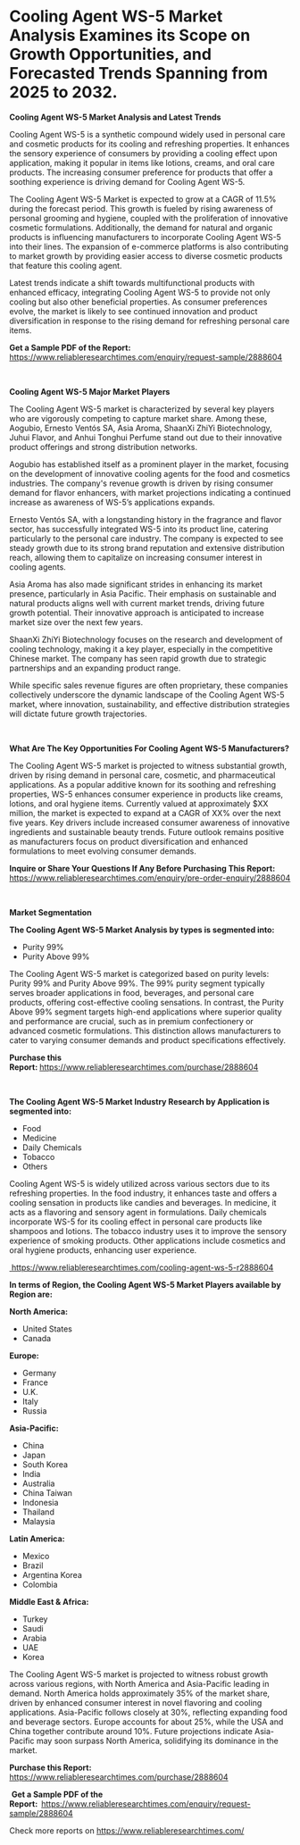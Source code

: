 <p><h1>Cooling Agent WS-5 Market Analysis Examines its Scope on Growth Opportunities, and Forecasted Trends Spanning from 2025 to 2032.</h1></p><p><strong>Cooling Agent WS-5 Market Analysis and Latest Trends</strong></p>
<p><p>Cooling Agent WS-5 is a synthetic compound widely used in personal care and cosmetic products for its cooling and refreshing properties. It enhances the sensory experience of consumers by providing a cooling effect upon application, making it popular in items like lotions, creams, and oral care products. The increasing consumer preference for products that offer a soothing experience is driving demand for Cooling Agent WS-5.</p><p>The Cooling Agent WS-5 Market is expected to grow at a CAGR of 11.5% during the forecast period. This growth is fueled by rising awareness of personal grooming and hygiene, coupled with the proliferation of innovative cosmetic formulations. Additionally, the demand for natural and organic products is influencing manufacturers to incorporate Cooling Agent WS-5 into their lines. The expansion of e-commerce platforms is also contributing to market growth by providing easier access to diverse cosmetic products that feature this cooling agent.</p><p>Latest trends indicate a shift towards multifunctional products with enhanced efficacy, integrating Cooling Agent WS-5 to provide not only cooling but also other beneficial properties. As consumer preferences evolve, the market is likely to see continued innovation and product diversification in response to the rising demand for refreshing personal care items.</p></p>
<p><strong>Get a Sample PDF of the Report:&nbsp;</strong> <a href="https://www.reliableresearchtimes.com/enquiry/request-sample/2888604?utm_campaign=2583&utm_medium=2&utm_source=Github&utm_content=ia&utm_term=14032025&utm_id=cooling-agent-ws-5">https://www.reliableresearchtimes.com/enquiry/request-sample/2888604</a></p>
<p>&nbsp;</p>
<p><strong>Cooling Agent WS-5 Major Market Players</strong></p>
<p><p>The Cooling Agent WS-5 market is characterized by several key players who are vigorously competing to capture market share. Among these, Aogubio, Ernesto Ventós SA, Asia Aroma, ShaanXi ZhiYi Biotechnology, Juhui Flavor, and Anhui Tonghui Perfume stand out due to their innovative product offerings and strong distribution networks.</p><p>Aogubio has established itself as a prominent player in the market, focusing on the development of innovative cooling agents for the food and cosmetics industries. The company's revenue growth is driven by rising consumer demand for flavor enhancers, with market projections indicating a continued increase as awareness of WS-5’s applications expands.</p><p>Ernesto Ventós SA, with a longstanding history in the fragrance and flavor sector, has successfully integrated WS-5 into its product line, catering particularly to the personal care industry. The company is expected to see steady growth due to its strong brand reputation and extensive distribution reach, allowing them to capitalize on increasing consumer interest in cooling agents.</p><p>Asia Aroma has also made significant strides in enhancing its market presence, particularly in Asia Pacific. Their emphasis on sustainable and natural products aligns well with current market trends, driving future growth potential. Their innovative approach is anticipated to increase market size over the next few years.</p><p>ShaanXi ZhiYi Biotechnology focuses on the research and development of cooling technology, making it a key player, especially in the competitive Chinese market. The company has seen rapid growth due to strategic partnerships and an expanding product range.</p><p>While specific sales revenue figures are often proprietary, these companies collectively underscore the dynamic landscape of the Cooling Agent WS-5 market, where innovation, sustainability, and effective distribution strategies will dictate future growth trajectories.</p></p>
<p>&nbsp;</p>
<p><strong>What Are The Key Opportunities For Cooling Agent WS-5 Manufacturers?</strong></p>
<p><p>The Cooling Agent WS-5 market is projected to witness substantial growth, driven by rising demand in personal care, cosmetic, and pharmaceutical applications. As a popular additive known for its soothing and refreshing properties, WS-5 enhances consumer experience in products like creams, lotions, and oral hygiene items. Currently valued at approximately $XX million, the market is expected to expand at a CAGR of XX% over the next five years. Key drivers include increased consumer awareness of innovative ingredients and sustainable beauty trends. Future outlook remains positive as manufacturers focus on product diversification and enhanced formulations to meet evolving consumer demands.</p></p>
<p><strong>Inquire or Share Your Questions If Any Before Purchasing This Report:</strong> <a href="https://www.reliableresearchtimes.com/enquiry/pre-order-enquiry/2888604?utm_campaign=2583&utm_medium=2&utm_source=Github&utm_content=ia&utm_term=14032025&utm_id=cooling-agent-ws-5">https://www.reliableresearchtimes.com/enquiry/pre-order-enquiry/2888604</a></p>
<p>&nbsp;</p>
<p><strong>Market Segmentation</strong></p>
<p><strong>The Cooling Agent WS-5 Market Analysis by types is segmented into:</strong></p>
<p><ul><li>Purity 99%</li><li>Purity Above 99%</li></ul></p>
<p><p>The Cooling Agent WS-5 market is categorized based on purity levels: Purity 99% and Purity Above 99%. The 99% purity segment typically serves broader applications in food, beverages, and personal care products, offering cost-effective cooling sensations. In contrast, the Purity Above 99% segment targets high-end applications where superior quality and performance are crucial, such as in premium confectionery or advanced cosmetic formulations. This distinction allows manufacturers to cater to varying consumer demands and product specifications effectively.</p></p>
<p><strong>Purchase this Report:&nbsp;</strong><a href="https://www.reliableresearchtimes.com/purchase/2888604?utm_campaign=2583&utm_medium=2&utm_source=Github&utm_content=ia&utm_term=14032025&utm_id=cooling-agent-ws-5">https://www.reliableresearchtimes.com/purchase/2888604</a></p>
<p>&nbsp;</p>
<p><strong>The Cooling Agent WS-5 Market Industry Research by Application is segmented into:</strong></p>
<p><ul><li>Food</li><li>Medicine</li><li>Daily Chemicals</li><li>Tobacco</li><li>Others</li></ul></p>
<p><p>Cooling Agent WS-5 is widely utilized across various sectors due to its refreshing properties. In the food industry, it enhances taste and offers a cooling sensation in products like candies and beverages. In medicine, it acts as a flavoring and sensory agent in formulations. Daily chemicals incorporate WS-5 for its cooling effect in personal care products like shampoos and lotions. The tobacco industry uses it to improve the sensory experience of smoking products. Other applications include cosmetics and oral hygiene products, enhancing user experience.</p></p>
<p><a href="https://www.reliableresearchtimes.com/cooling-agent-ws-5-r2888604?utm_campaign=2583&utm_medium=2&utm_source=Github&utm_content=ia&utm_term=14032025&utm_id=cooling-agent-ws-5">&nbsp;https://www.reliableresearchtimes.com/cooling-agent-ws-5-r2888604</a></p>
<p><strong>In terms of Region, the Cooling Agent WS-5 Market Players available by Region are:</strong></p>
<p>
    <p> <strong> North America: </strong>
        <ul>
            <li>United States</li>
            <li>Canada</li>
        </ul>
        </p> 
    <p> <strong> Europe: </strong>
        <ul>
            <li>Germany</li>
            <li>France</li>
            <li>U.K.</li>
            <li>Italy</li>
            <li>Russia</li>
        </ul>
        </p> 
    <p> <strong> Asia-Pacific: </strong>
        <ul>
            <li>China</li>
            <li>Japan</li>
            <li>South Korea</li>
            <li>India</li>
            <li>Australia</li>
            <li>China Taiwan</li>
            <li>Indonesia</li>
            <li>Thailand</li>
            <li>Malaysia</li>
        </ul>
        </p> 
    <p> <strong> Latin America: </strong>
        <ul>
            <li>Mexico</li>
            <li>Brazil</li>
            <li>Argentina Korea</li>
            <li>Colombia</li>
        </ul>
        </p> 
    <p> <strong> Middle East & Africa: </strong>
        <ul>
            <li>Turkey</li>
            <li>Saudi</li>
            <li>Arabia</li>
            <li>UAE</li>
            <li>Korea</li>
        </ul>
    </p>
    </p>
<p><p>The Cooling Agent WS-5 market is projected to witness robust growth across various regions, with North America and Asia-Pacific leading in demand. North America holds approximately 35% of the market share, driven by enhanced consumer interest in novel flavoring and cooling applications. Asia-Pacific follows closely at 30%, reflecting expanding food and beverage sectors. Europe accounts for about 25%, while the USA and China together contribute around 10%. Future projections indicate Asia-Pacific may soon surpass North America, solidifying its dominance in the market.</p></p>
<p><strong>Purchase this Report: </strong><a href="https://www.reliableresearchtimes.com/purchase/2888604?utm_campaign=2583&utm_medium=2&utm_source=Github&utm_content=ia&utm_term=14032025&utm_id=cooling-agent-ws-5">https://www.reliableresearchtimes.com/purchase/2888604</a></p>
<p>&nbsp;<strong>Get a Sample PDF of the Report:&nbsp;&nbsp;</strong><a href="https://www.reliableresearchtimes.com/enquiry/request-sample/2888604?utm_campaign=2583&utm_medium=2&utm_source=Github&utm_content=ia&utm_term=14032025&utm_id=cooling-agent-ws-5">https://www.reliableresearchtimes.com/enquiry/request-sample/2888604</a></p>
<p><strong></strong></p>
<p>Check more reports on <a href="https://www.reliableresearchtimes.com/?utm_campaign=2583&utm_medium=2&utm_source=Github&utm_content=ia&utm_term=14032025&utm_id=cooling-agent-ws-5">https://www.reliableresearchtimes.com/</a></p>